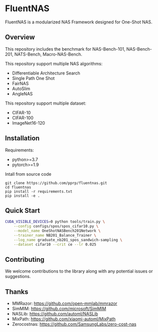 # FluentNAS

FluentNAS is a modularized NAS Framework designed for One-Shot NAS.



## Overview

This repository includes the benchmark for NAS-Bench-101, NAS-Bench-201, NATS-Bench, Macro-NAS-Bench.

This repository support multiple NAS algorithms:

- Differentiable Architecture Search
- Single Path One Shot
- FairNAS
- AutoSlim
- AngleNAS

This repository support multiple dataset:

- CIFAR-10
- CIFAR-100
- ImageNet16-120



## Installation

Requirements:

- python>=3.7
- pytorch>=1.9



Intall from source code

```
git clone https://github.com/pprp/fluentnas.git
cd fluentnas
pip install -r requirements.txt
pip install -e .
```



## Quick Start

```bash
CUDA_VISIBLE_DEVICES=0 python tools/train.py \
	--config configs/spos/spos_cifar10.py \
	--model_name OneShotNASBench201Network \
	--trainer_name NB201_Balance_Trainer \
	--log_name graduate_nb201_spos_sandwich-sampling \
	--dataset cifar10 --crit ce --lr 0.025
```



## Contributing

We welcome contributions to the library along with any potential issues or suggestions.



## Thanks

- MMRazor: https://github.com/open-mmlab/mmrazor
- SimMIM: https://github.com/microsoft/SimMIM
- NASLib: https://github.com/automl/NASLib
- MixPath: https://github.com/xiaomi-automl/MixPath
- Zerocostnas: https://github.com/SamsungLabs/zero-cost-nas
